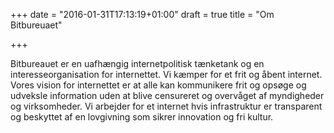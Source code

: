 +++
date = "2016-01-31T17:13:19+01:00"
draft = true
title = "Om Bitbureuaet"

+++

Bitbureauet er en uafhængig internetpolitisk tænketank og en interesseorganisation for internettet. Vi kæmper for et frit og åbent internet. Vores vision for internettet er at alle kan kommunikere frit og opsøge og udveksle information uden at blive censureret og overvåget af myndigheder og virksomheder. Vi arbejder for et internet hvis infrastruktur er transparent og beskyttet af en lovgivning som sikrer innovation og fri kultur. 
